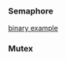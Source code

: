 ### Semaphore

[binary example](https://thanhdeptrai.notion.site/freertos-115f363afe39806e9cbdf60cab2b4ee2?pvs=4)

### Mutex

